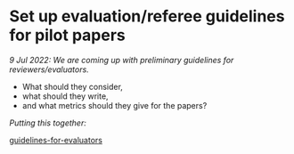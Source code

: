 # Set up evaluation/referee guidelines for pilot papers

_9 Jul 2022: We are coming up with preliminary guidelines for reviewers/evaluators._&#x20;

* What should they consider,
* what should they write,&#x20;
* and what metrics should they give for the papers?

_Putting this together:_

[guidelines-for-evaluators](../policies-projects-evaluation-workflow/evaluation/guidelines-for-evaluators/ "mention")

